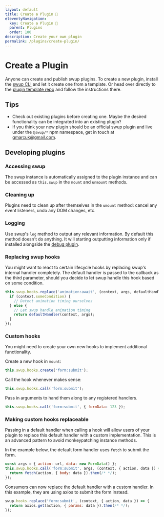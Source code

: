 ```yaml
---
layout: default
title: Create a Plugin 🎉
eleventyNavigation:
  key: Create a Plugin 🎉
  parent: Plugins
  order: 100
description: Create your own plugin
permalink: /plugins/create-plugin/
---
```


# Create a Plugin

Anyone can create and publish swup plugins. To create a new plugin, install the [swup CLI](/cli/)
and let it create one from a template. Or head over directly to the
[plugin template repo](https://github.com/swup/plugin-template) and follow the instructions there.

## Tips

- Check out existing plugins before creating one. Maybe the desired functionality can be integrated into an existing plugin?
- If you think your new plugin should be an official swup plugin and live under the `@swup/*` npm namespace, get in touch at gmarcuk@gmail.com.

## Developing plugins

### Accessing swup

The swup instance is automatically assigned to the plugin instance and can be accessed as
`this.swup` in the `mount` and `unmount` methods.

### Cleaning up

Plugins need to clean up after themselves in the `umount` method: cancel any event listeners, undo
any DOM changes, etc.

### Logging

Use swup's `log` method to output any relevant information. By default this method doesn't do
anything. It will starting outputting information only if installed alongside the
[debug plugin](/plugins/debug-plugin/).

### Replacing swup hooks

You might want to react to certain lifecycle hooks by replacing swup's internal handler completely.
The default handler is passed to the callback as the third parameter, should you decide to let
swup handle this hook based on some condition.

```javascript
this.swup.hooks.replace('animation:await', (context, args, defaultHandler) => {
  if (context.someCondition) {
    // Detect animation timing ourselves
  } else {
    // Let swup handle animation timing
    return defaultHandler(context, args);
  }
});
```

### Custom hooks

You might need to create your own new hooks to implement additional functionality.

Create a new hook in `mount`:

```javascript
this.swup.hooks.create('form:submit');
```

Call the hook whenever makes sense:

```javascript
this.swup.hooks.call('form:submit');
```

Pass in arguments to hand them along to any registered handlers.

```javascript
this.swup.hooks.call('form:submit', { formData: 123 });
```

### Making custom hooks replaceable

Passing in a default handler when calling a hook will allow users of your plugin
to replace this default handler with a custom implementation. This is an advanced pattern to avoid
monkeypatching instance methods.

In the example below, the default form handler uses `fetch` to submit the form.

```javascript
const args = { action: url, data: new FormData() };
this.swup.hooks.call('form:submit', args, (context, { action, data }) => {
  return fetch(action, { body: data }).then(/* */);
});
```

Consumers can now replace the default handler with a custom handler. In this example, they are
using axios to submit the form instead.

```javascript
swup.hooks.replace('form:submit', (context, { action, data }) => {
  return axios.get(action, { params: data }).then(/* */);
});
```
